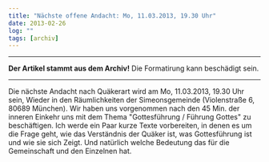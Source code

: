 ```yaml
---
title: "Nächste offene Andacht: Mo, 11.03.2013, 19.30 Uhr"
date: 2013-02-26
log: ""
tags: [archiv]
---
```

<hr><b>Der Artikel stammt aus dem Archiv!</b> Die Formatirung kann beschädigt sein.<hr>
<p>
Die nächste Andacht nach Quäkerart wird am Mo, 11.03.2013, 19.30 Uhr sein, Wieder in den Räumlichkeiten der Simeonsgemeinde (Violenstraße 6, 80689 München). Wir haben uns vorgenommen nach den 45 Min. der inneren Einkehr uns mit dem Thema "Gottesführung / Führung Gottes" zu beschäftigen. Ich werde ein Paar kurze Texte vorbereiten, in denen es um die Frage geht, wie das Verständnis der Quäker ist, was Gottesführung ist und wie sie sich Zeigt. Und natürlich welche Bedeutung das für die Gemeinschaft und den Einzelnen hat.
</p><!--break-->

